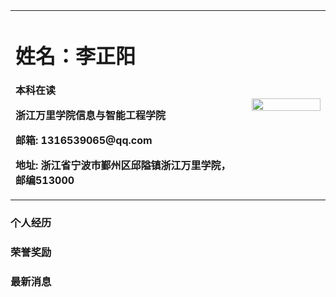 <table border="0">
  <tr>
    <td width="75%">
      <h1>姓名：李正阳</h1>
      <p><b>本科在读</b></p>
      <p><b>浙江万里学院信息与智能工程学院</b></p>
      <p><b>邮箱: 1316539065@qq.com</b></p>
      <p><b>地址: 浙江省宁波市鄞州区邱隘镇浙江万里学院， 邮编513000</b></p>
    </td>
    <td width=" 25%" >
      <img src=" /https://github.com/lzy020912/lzy020912.io/blob/main/lzy020912.jpg" width="100%">
    </td>
  </tr>
</table>


### 个人经历

### 荣誉奖励

### 最新消息
